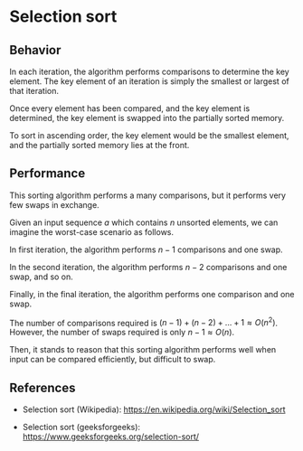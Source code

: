 # Selection sort

## Behavior

In each iteration, the algorithm performs comparisons to determine the key element.
The key element of an iteration is simply the smallest or largest of that iteration.

Once every element has been compared, and the key element is determined, the key element is swapped into the partially sorted memory.

To sort in ascending order, the key element would be the smallest element, and the partially sorted memory lies at the front.

## Performance

This sorting algorithm performs a many comparisons, but it performs very few swaps in exchange.

Given an input sequence $a$ which contains $n$ unsorted elements, we can imagine the worst-case scenario as follows.

In first iteration, the algorithm performs $n-1$ comparisons and one swap.

In the second iteration, the algorithm performs $n-2$ comparisons and one swap, and so on.

Finally, in the final iteration, the algorithm performs one comparison and one swap.

The number of comparisons required is $(n-1)+(n-2)+\ldots+1\approx O(n^{2})$.
However, the number of swaps required is only $n-1\approx O(n)$.

Then, it stands to reason that this sorting algorithm performs well when input can be compared efficiently, but difficult to swap.

## References

- Selection sort (Wikipedia): https://en.wikipedia.org/wiki/Selection_sort

- Selection sort (geeksforgeeks): https://www.geeksforgeeks.org/selection-sort/
